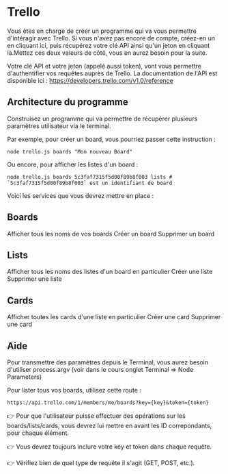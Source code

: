 # Trello

Vous êtes en charge de créer un programme qui va vous permettre d'intéragir avec Trello. Si vous n'avez pas encore de compte, créez-en un en cliquant ici, puis récupérez votre clé API ainsi qu'un jeton en cliquant là.Mettez ces deux valeurs de côté, vous en aurez besoin pour la suite.

Votre clé API et votre jeton (appelé aussi token), vont vous permettre d'authentifier vos requêtes auprès de Trello. La documentation de l'API est disponible ici : https://developers.trello.com/v1.0/reference

## Architecture du programme

Construisez un programme qui va permettre de récupérer plusieurs paramètres utilisateur via le terminal.

Par exemple, pour créer un board, vous pourriez passer cette instruction :

```
node trello.js boards "Mon nouveau Board"
```

Ou encore, pour afficher les listes d'un board :

```
node trello.js boards 5c3faf7315f5d00f89b8f003 lists # `5c3faf7315f5d00f89b8f003` est un identifiant de board
```

Voici les services que vous devrez mettre en place :

## Boards

Afficher tous les noms de vos boards
Créer un board
Supprimer un board

## Lists

Afficher tous les noms des listes d'un board en particulier
Créer une liste
Supprimer une liste

## Cards

Afficher toutes les cards d'une liste en particulier
Créer une card
Supprimer une card

## Aide

Pour transmettre des paramètres depuis le Terminal, vous aurez besoin d'utiliser process.argv (voir dans le cours onglet Terminal => Node Parameters)

Pour lister tous vos boards, utilisez cette route :

```
https://api.trello.com/1/members/me/boards?key={key}&token={token}
```

👉 Pour que l'utilisateur puisse effectuer des opérations sur les boards/lists/cards, vous devrez lui mettre en avant les ID correpondants, pour chaque élément.

👉 Vous devrez toujours inclure votre key et token dans chaque requête.

👉 Vérifiez bien de quel type de requête il s'agit (GET, POST, etc.).
